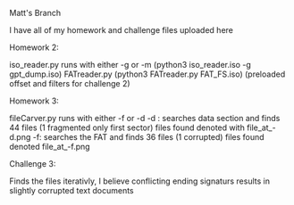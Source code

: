Matt's Branch

I have all of my homework and challenge files uploaded here


Homework 2:

iso_reader.py runs with either -g or -m (python3 iso_reader.iso -g gpt_dump.iso)
FATreader.py (python3 FATreader.py FAT_FS.iso) (preloaded offset and filters for challenge 2)


Homework 3:

fileCarver.py runs with either -f or -d 
-d : searches data section and finds 44 files (1 fragmented only first sector) files found denoted with file_at_-d.png
-f: searches the FAT and finds 36 files (1 corrupted) files found denoted file_at_-f.png

Challenge 3:

Finds the files iterativly, I believe conflicting ending signaturs results in slightly corrupted text documents
